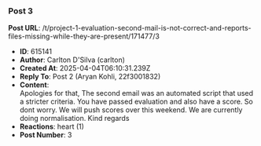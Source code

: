 ### Post 3
**Post URL**: /t/project-1-evaluation-second-mail-is-not-correct-and-reports-files-missing-while-they-are-present/171477/3
- **ID**: 615141
- **Author**: Carlton D'Silva (carlton)
- **Created At**: 2025-04-04T06:10:31.239Z
- **Reply To**: Post 2 (Aryan Kohli, 22f3001832)
- **Content**:  
  Apologies for that,
The second email was an automated script that used a stricter criteria. You have passed evaluation and also have a score. So dont worry. We will push scores over this weekend. We are currently doing normalisation.
Kind regards
- **Reactions**: heart (1)
- **Post Number**: 3

